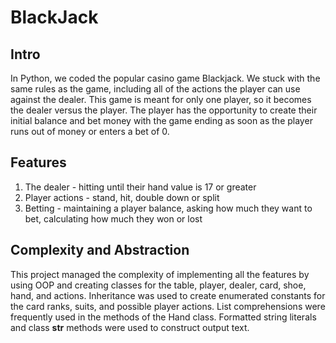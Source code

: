 # BlackJack


## Intro
In Python, we coded the popular casino game Blackjack. We stuck with the same rules as the game, including all of the actions the player can use against the dealer. This game is meant for only one player, so it becomes the dealer versus the player. The player has the opportunity to create their initial balance and bet money with the game ending as soon as the player runs out of money or enters a bet of 0.

## Features
1. The dealer - hitting until their hand value is 17 or greater
2. Player actions - stand, hit, double down or split
3. Betting - maintaining a player balance, asking how much they want to bet, calculating how much they won or lost

## Complexity and Abstraction
This project managed the complexity of implementing all the features by using OOP and creating classes for the table, player, dealer, card, shoe, hand, and actions. Inheritance was used to create enumerated constants for the card ranks, suits, and possible player actions. List comprehensions were frequently used in the methods of the Hand class. Formatted string literals and class __str__ methods were used to construct output text.
